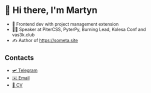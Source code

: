 # 👋 Hi there, I'm Martyn

- 💪 Frontend dev with project management extension
- 👩‍🎤 Speaker at PiterCSS, PyterPy, Burning Lead, Kolesa Conf and vas3k.club
- ✍️ Аuthor of <https://someta.site>

## Contacts

- [🛩 Telegram][telegram]
- [✉️ Email][email]
- [📄 CV][cv]

[website]: https://someta.site
[twitter]: https://twitter.com/somartyn
[youtube]: https://www.youtube.com/channel/UCPE-DYC7ifz-BK47nm6VKHA
[linkedin]: https://linkedin.com/in/m0rtyn
[telegram]: https://t.me/m0rtyn
[cv]: https://m0rtyn.github.io/cv/FE.pdf
[email]: mailto:zogacc@gmail.com
